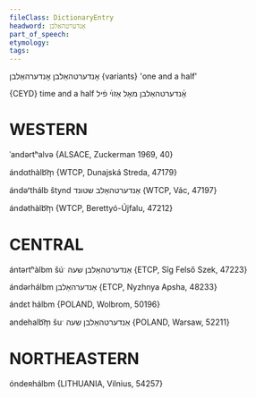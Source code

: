 ```yaml
---
fileClass: DictionaryEntry
headword: אָנדערטהאַלבן
part_of_speech: 
etymology: 
tags: 
---
```

אָנדערטהאַלבן
אָנדערהאַלבן {variants}
'one and a half'

{CEYD}
time and a half אָ֜נדערטהאַלבן מאָל אַזױ֜ פֿיל

WESTERN
========

ˈandərtʰalvə {ALSACE, Zuckerman 1969, 40}

ándαthàlb͡m̩ {WTCP, Dunajská Streda, 47179}

ándəʳthálb štynd אַנדערטהאַלב שטונד {WTCP, Vác, 47197}

ándəthàlb͡m̩ {WTCP, Berettyó-Újfalu, 47212}

CENTRAL
========

ántərtʰàlbm šúˑ אַנדערטהאַלבן שעה {ETCP, Sîg Felső Szek, 47223}

ándərhálbm אַנדערהאַלבן {ETCP, Nyzhnya Apsha, 48233}

ándɛt hálbm {POLAND, Wolbrom, 50196}

andehalb͡m̩ šuˑ אַנדערטהאַלבן שעה {POLAND, Warsaw, 52211}

NORTHEASTERN
==============

óndeʀhálbm {LITHUANIA, Vilnius, 54257}